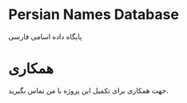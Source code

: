 # Persian Names Database
پایگاه داده اسامی فارسی

# همکاری

جهت همکاری برای تکمیل این پروژه با من تماس بگیرید.
